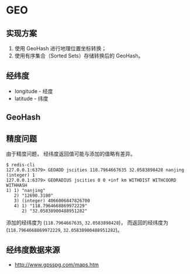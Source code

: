 # GEO

## 实现方案

1. 使用 GeoHash 进行地理位置坐标转换；
2. 使用有序集合（Sorted Sets）存储转换后的 GeoHash。

## 经纬度

* longitude - 经度
* latitude - 纬度

## GeoHash

## 精度问题

由于精度问题， 经纬度返回值可能与添加的值略有差异。

```
$ redis-cli
127.0.0.1:6379> GEOADD jscities 118.7964667635 32.0583898428 nanjing
(integer) 1
127.0.0.1:6379> GEORADIUS jscities 0 0 +inf km WITHDIST WITHCOORD WITHHASH
1) 1) "nanjing"
   2) "12690.3180"
   3) (integer) 4066006847826700
   4) 1) "118.7964668869972229"
      2) "32.05838900488951282"
```

添加的经纬度为 (``118.7964667635``, ``32.0583898428``)， 而返回的经纬度为 (``118.7964668869972229``, ``32.05838900488951282``)。

## 经纬度数据来源
* http://www.gpsspg.com/maps.htm
